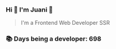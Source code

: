 ### Hi 👋 I&#39;m Juani 🦁

> I&#39;m a Frontend Web Developer SSR

### 📚 Days being a developer: 698
